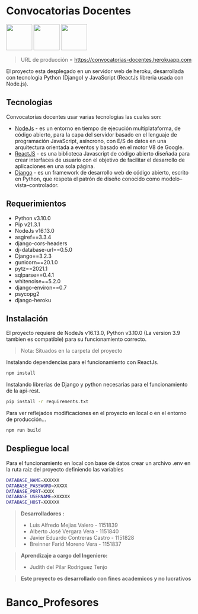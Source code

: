 # Convocatorias Docentes

<a href="https://docs.djangoproject.com/en/3.2/"><img src="https://convocatorias-docentes.herokuapp.com/static/markdown/django.png" width="70" heigth="100"></a>
<a href="https://nodejs.org/es/"><img src="https://convocatorias-docentes.herokuapp.com/static/markdown/nodejs.jpg" width="70" heigth="100"></a>
<a href="https://es.reactjs.org"><img src="https://convocatorias-docentes.herokuapp.com/static/markdown/reactjs.png" width="70" heigth="100"></a>

> URL de producción = https://convocatorias-docentes.herokuapp.com


El proyecto esta desplegado en un servidor web de heroku, desarrollada con tecnologia Python (Django) y JavaScript (ReactJs libreria usada con Node.js).

## Tecnologias

Convocatorias docentes usar varias tecnologias las cuales son:

- [NodeJs] - es un entorno en tiempo de ejecución multiplataforma, de código abierto, para la capa del servidor basado en el lenguaje de programación JavaScript, asíncrono, con E/S de datos en una arquitectura orientada a eventos y basado en el motor V8 de Google.
- [ReactJS] - es una biblioteca Javascript de código abierto diseñada para crear interfaces de usuario con el objetivo de facilitar el desarrollo de aplicaciones en una sola página.
- [Django] - es un framework de desarrollo web de código abierto, escrito en Python, que respeta el patrón de diseño conocido como modelo–vista–controlador.

## Requerimientos

- Python v3.10.0
- Pip v21.3.1
- NodeJs v16.13.0
- asgiref==3.3.4
- django-cors-headers
- dj-database-url==0.5.0
- Django==3.2.3
- gunicorn==20.1.0
- pytz==2021.1
- sqlparse==0.4.1
- whitenoise==5.2.0
- django-environ==0.7
- psycopg2
- django-heroku



## Instalación

El proyecto requiere de NodeJs v16.13.0, Python v3.10.0 (La version 3.9 tambien es compatible) para su funcionamiento correcto.

> Nota: Situados en la carpeta del proyecto

Instalando dependencias para el funcionamiento con ReactJs.
```sh
npm install
```

Instalando librerias de Django y python necesarias para el funcionamiento de la api-rest.
```sh
pip install -r requirements.txt
```
Para ver reflejados modificaciones en el proyecto en local o en el entorno de producción...

```sh
npm run build
```

## Despliegue local

Para el funcionamiento en local con base de datos crear un archivo .env en la ruta raiz del proyecto definiendo las variables


```sh
DATABASE_NAME=XXXXXX
DATABASE_PASSWORD=XXXXX
DATABASE_PORT=XXXX
DATABASE_USERNAME=XXXXXX
DATABASE_HOST=XXXXXX
```
> **Desarrolladores :**
> - Luis Alfredo Mejias Valero - 1151839
> - Alberto José Vergara Vera - 1151840
> - Javier Eduardo Contreras Castro - 1151828
> - Breinner Farid Moreno Vera - 1151837

> **Aprendizaje a cargo del Ingeniero:**
> - Judith del Pilar Rodriguez Tenjo

>**Este proyecto es desarrollado con fines academicos y no lucrativos**

   [NodeJs]: <https://nodejs.org/es/docs/>
   [Django]: <https://docs.djangoproject.com/en/3.2/>
   [ReactJs]: <https://es.reactjs.org/docs/getting-started.html>


# Banco_Profesores

